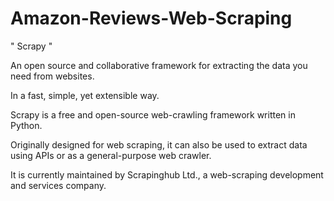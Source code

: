 # Amazon-Reviews-Web-Scraping

" Scrapy "

An open source and collaborative framework for extracting the data you need from websites.

In a fast, simple, yet extensible way.

Scrapy is a free and open-source web-crawling framework written in Python.

Originally designed for web scraping, it can also be used to extract data using APIs or as a general-purpose web crawler.

It is currently maintained by Scrapinghub Ltd., a web-scraping development and services company.
